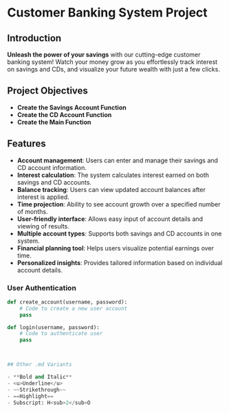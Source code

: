# Customer Banking System Project

## Introduction

**Unleash the power of your savings** with our cutting-edge customer banking system! Watch your money grow as you effortlessly track interest on savings and CDs, and visualize your future wealth with just a few clicks.

## Project Objectives

- **Create the Savings Account Function**
- **Create the CD Account Function**
- **Create the Main Function**

## Features

- **Account management**: Users can enter and manage their savings and CD account information.
- **Interest calculation**: The system calculates interest earned on both savings and CD accounts.
- **Balance tracking**: Users can view updated account balances after interest is applied.
- **Time projection**: Ability to see account growth over a specified number of months.
- **User-friendly interface**: Allows easy input of account details and viewing of results.
- **Multiple account types**: Supports both savings and CD accounts in one system.
- **Financial planning tool**: Helps users visualize potential earnings over time.
- **Personalized insights**: Provides tailored information based on individual account details.


### User Authentication

```python
def create_account(username, password):
    # Code to create a new user account
    pass

def login(username, password):
    # Code to authenticate user
    pass



## Other .md Variants

- **Bold and Italic**
- <u>Underline</u>
- ~~Strikethrough~~
- ==Highlight==
- Subscript: H<sub>2</sub>O

